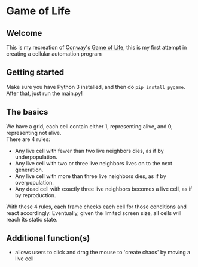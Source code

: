 # Game of Life

## Welcome
This is my recreation of [Conway's Game of Life](https://en.wikipedia.org/wiki/Conway%27s_Game_of_Life), this is my first
attempt in creating a cellular automation program

## Getting started
Make sure you have Python 3 installed, and then do `pip install pygame`. After that, just run the main.py!

## The basics
We have a grid, each cell contain either 1, representing alive, and 0, representing not alive.\
There are 4 rules:
- Any live cell with fewer than two live neighbors dies, as if by underpopulation.
- Any live cell with two or three live neighbors lives on to the next generation.
- Any live cell with more than three live neighbors dies, as if by overpopulation.
- Any dead cell with exactly three live neighbors becomes a live cell, as if by reproduction.

With these 4 rules, each frame checks each cell for those conditions and react accordingly.
Eventually, given the limited screen size, all cells will reach its static state.

## Additional function(s)
- allows users to click and drag the mouse to 'create chaos' by moving a live cell